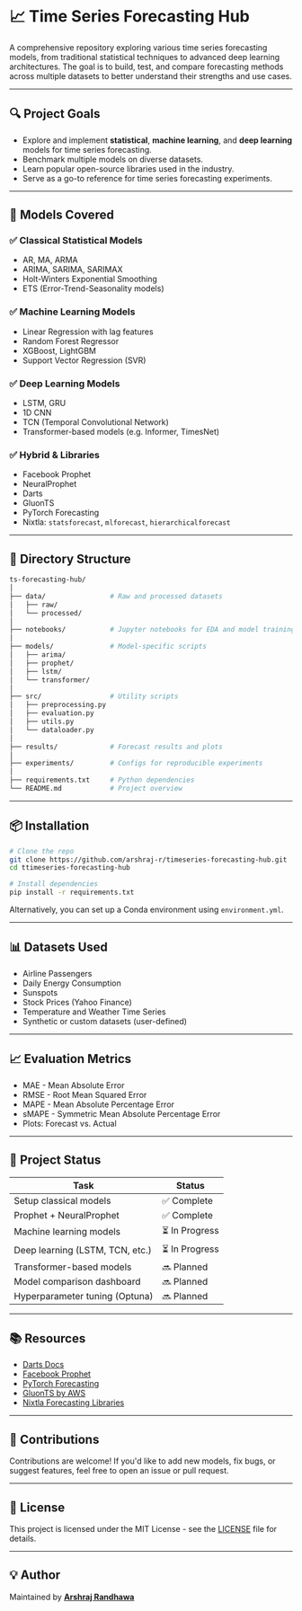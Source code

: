 
# 📈 Time Series Forecasting Hub

A comprehensive repository exploring various time series forecasting models, from traditional statistical techniques to advanced deep learning architectures. The goal is to build, test, and compare forecasting methods across multiple datasets to better understand their strengths and use cases.

---

## 🔍 Project Goals

- Explore and implement **statistical**, **machine learning**, and **deep learning** models for time series forecasting.
- Benchmark multiple models on diverse datasets.
- Learn popular open-source libraries used in the industry.
- Serve as a go-to reference for time series forecasting experiments.

---

## 🧠 Models Covered

### ✅ Classical Statistical Models
- AR, MA, ARMA
- ARIMA, SARIMA, SARIMAX
- Holt-Winters Exponential Smoothing
- ETS (Error-Trend-Seasonality models)

### ✅ Machine Learning Models
- Linear Regression with lag features
- Random Forest Regressor
- XGBoost, LightGBM
- Support Vector Regression (SVR)

### ✅ Deep Learning Models
- LSTM, GRU
- 1D CNN
- TCN (Temporal Convolutional Network)
- Transformer-based models (e.g. Informer, TimesNet)

### ✅ Hybrid & Libraries
- Facebook Prophet
- NeuralProphet
- Darts
- GluonTS
- PyTorch Forecasting
- Nixtla: `statsforecast`, `mlforecast`, `hierarchicalforecast`

---

## 📂 Directory Structure

```bash
ts-forecasting-hub/
│
├── data/                # Raw and processed datasets
│   ├── raw/
│   └── processed/
│
├── notebooks/           # Jupyter notebooks for EDA and model training
│
├── models/              # Model-specific scripts
│   ├── arima/
│   ├── prophet/
│   ├── lstm/
│   └── transformer/
│
├── src/                 # Utility scripts
│   ├── preprocessing.py
│   ├── evaluation.py
│   ├── utils.py
│   └── dataloader.py
│
├── results/             # Forecast results and plots
│
├── experiments/         # Configs for reproducible experiments
│
├── requirements.txt     # Python dependencies
└── README.md            # Project overview
```

---

## 📦 Installation

```bash
# Clone the repo
git clone https://github.com/arshraj-r/timeseries-forecasting-hub.git
cd ttimeseries-forecasting-hub

# Install dependencies
pip install -r requirements.txt
```

Alternatively, you can set up a Conda environment using `environment.yml`.

---

## 📊 Datasets Used

- Airline Passengers
- Daily Energy Consumption
- Sunspots
- Stock Prices (Yahoo Finance)
- Temperature and Weather Time Series
- Synthetic or custom datasets (user-defined)

---

## 📈 Evaluation Metrics

- MAE - Mean Absolute Error
- RMSE - Root Mean Squared Error
- MAPE - Mean Absolute Percentage Error
- sMAPE - Symmetric Mean Absolute Percentage Error
- Plots: Forecast vs. Actual

---

## 🚧 Project Status

| Task                             | Status     |
|----------------------------------|------------|
| Setup classical models           | ✅ Complete |
| Prophet + NeuralProphet          | ✅ Complete |
| Machine learning models          | ⏳ In Progress |
| Deep learning (LSTM, TCN, etc.)  | ⏳ In Progress |
| Transformer-based models         | 🔜 Planned |
| Model comparison dashboard       | 🔜 Planned |
| Hyperparameter tuning (Optuna)   | 🔜 Planned |

---

## 📚 Resources

- [Darts Docs](https://github.com/unit8co/darts)
- [Facebook Prophet](https://facebook.github.io/prophet/)
- [PyTorch Forecasting](https://pytorch-forecasting.readthedocs.io/)
- [GluonTS by AWS](https://gluon-ts.mxnet.io/)
- [Nixtla Forecasting Libraries](https://github.com/Nixtla)

---

## 🤝 Contributions

Contributions are welcome! If you'd like to add new models, fix bugs, or suggest features, feel free to open an issue or pull request.

---

## 📜 License

This project is licensed under the MIT License - see the [LICENSE](LICENSE) file for details.

---

## 💡 Author

Maintained by **[Arshraj Randhawa](https://github.com/arshraj-r)**
